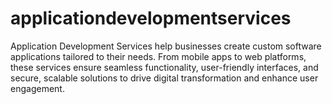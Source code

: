 # applicationdevelopmentservices
Application Development Services help businesses create custom software applications tailored to their needs. From mobile apps to web platforms, these services ensure seamless functionality, user-friendly interfaces, and secure, scalable solutions to drive digital transformation and enhance user engagement.
